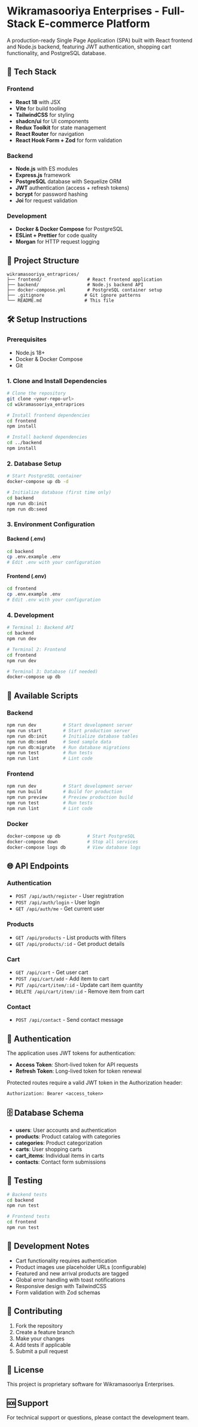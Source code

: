 # Wikramasooriya Enterprises - Full-Stack E-commerce Platform

A production-ready Single Page Application (SPA) built with React frontend and Node.js backend, featuring JWT authentication, shopping cart functionality, and PostgreSQL database.

## 🚀 Tech Stack

### Frontend
- **React 18** with JSX
- **Vite** for build tooling
- **TailwindCSS** for styling
- **shadcn/ui** for UI components
- **Redux Toolkit** for state management
- **React Router** for navigation
- **React Hook Form + Zod** for form validation

### Backend
- **Node.js** with ES modules
- **Express.js** framework
- **PostgreSQL** database with Sequelize ORM
- **JWT** authentication (access + refresh tokens)
- **bcrypt** for password hashing
- **Joi** for request validation

### Development
- **Docker & Docker Compose** for PostgreSQL
- **ESLint + Prettier** for code quality
- **Morgan** for HTTP request logging

## 📁 Project Structure

```
wikramasooriya_entraprices/
├── frontend/                 # React frontend application
├── backend/                  # Node.js backend API
├── docker-compose.yml        # PostgreSQL container setup
├── .gitignore               # Git ignore patterns
└── README.md                # This file
```

## 🛠️ Setup Instructions

### Prerequisites
- Node.js 18+ 
- Docker & Docker Compose
- Git

### 1. Clone and Install Dependencies

```bash
# Clone the repository
git clone <your-repo-url>
cd wikramasooriya_entraprices

# Install frontend dependencies
cd frontend
npm install

# Install backend dependencies
cd ../backend
npm install
```

### 2. Database Setup

```bash
# Start PostgreSQL container
docker-compose up db -d

# Initialize database (first time only)
cd backend
npm run db:init
npm run db:seed
```

### 3. Environment Configuration

#### Backend (.env)
```bash
cd backend
cp .env.example .env
# Edit .env with your configuration
```

#### Frontend (.env)
```bash
cd frontend
cp .env.example .env
# Edit .env with your configuration
```

### 4. Development

```bash
# Terminal 1: Backend API
cd backend
npm run dev

# Terminal 2: Frontend
cd frontend
npm run dev

# Terminal 3: Database (if needed)
docker-compose up db
```

## 🚀 Available Scripts

### Backend
```bash
npm run dev          # Start development server
npm run start        # Start production server
npm run db:init      # Initialize database tables
npm run db:seed      # Seed sample data
npm run db:migrate   # Run database migrations
npm run test         # Run tests
npm run lint         # Lint code
```

### Frontend
```bash
npm run dev          # Start development server
npm run build        # Build for production
npm run preview      # Preview production build
npm run test         # Run tests
npm run lint         # Lint code
```

### Docker
```bash
docker-compose up db          # Start PostgreSQL
docker-compose down           # Stop all services
docker-compose logs db        # View database logs
```

## 🌐 API Endpoints

### Authentication
- `POST /api/auth/register` - User registration
- `POST /api/auth/login` - User login
- `GET /api/auth/me` - Get current user

### Products
- `GET /api/products` - List products with filters
- `GET /api/products/:id` - Get product details

### Cart
- `GET /api/cart` - Get user cart
- `POST /api/cart/add` - Add item to cart
- `PUT /api/cart/item/:id` - Update cart item quantity
- `DELETE /api/cart/item/:id` - Remove item from cart

### Contact
- `POST /api/contact` - Send contact message

## 🔐 Authentication

The application uses JWT tokens for authentication:
- **Access Token**: Short-lived token for API requests
- **Refresh Token**: Long-lived token for token renewal

Protected routes require a valid JWT token in the Authorization header:
```
Authorization: Bearer <access_token>
```

## 🗄️ Database Schema

- **users**: User accounts and authentication
- **products**: Product catalog with categories
- **categories**: Product categorization
- **carts**: User shopping carts
- **cart_items**: Individual items in carts
- **contacts**: Contact form submissions

## 🧪 Testing

```bash
# Backend tests
cd backend
npm run test

# Frontend tests
cd frontend
npm run test
```

## 📝 Development Notes

- Cart functionality requires authentication
- Product images use placeholder URLs (configurable)
- Featured and new arrival products are tagged
- Global error handling with toast notifications
- Responsive design with TailwindCSS
- Form validation with Zod schemas

## 🤝 Contributing

1. Fork the repository
2. Create a feature branch
3. Make your changes
4. Add tests if applicable
5. Submit a pull request

## 📄 License

This project is proprietary software for Wikramasooriya Enterprises.

## 🆘 Support

For technical support or questions, please contact the development team.
